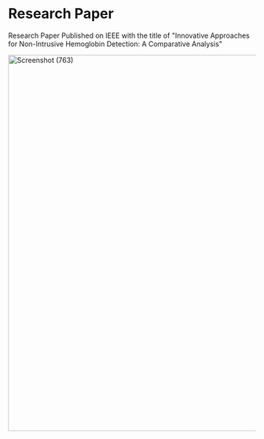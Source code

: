 # Research Paper
Research Paper Published on IEEE with the title of "Innovative Approaches for Non-Intrusive Hemoglobin Detection: A Comparative Analysis"


<img width="1110" height="765" alt="Screenshot (763)" src="https://github.com/user-attachments/assets/bcde8b79-c627-4ff9-9148-4b5e7fba0531" />

